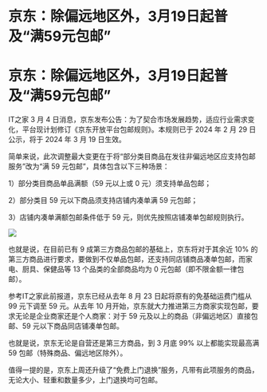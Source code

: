 # 京东：除偏远地区外，3月19日起普及“满59元包邮”

# 京东：除偏远地区外，3月19日起普及“满59元包邮”

IT之家 3 月 4 日消息，京东发布公告：为了契合市场发展趋势，适应行业需求变化，平台现计划修订《京东开放平台包邮规则》。本规则已于 2024 年 2 月
29 日公示，将于 2024 年 3 月 19 日生效。

简单来说，此次调整最大变更在于将“部分类目商品在发往非偏远地区应支持包邮服务”改为“满 59 元包邮”，具体包含以下三种场景：

1）部分类目商品单品满额（59 元以上或 0 元）须支持单品包邮；

2）部分类目 59 元以下商品须支持店铺内凑单满 59 元包邮；

3）店铺内凑单满额包邮条件低于 59 元，则优先按照店铺凑单包邮规则执行。

![](https://inews.gtimg.com/om_bt/OI_lIMy_lK4NQ13KyoopizENnqS-v7xnoJa7oKz8BgXycAA/1000)

也就是说，在目前已有 9 成第三方商品包邮的基础上，京东将对于其余近 10%
的第三方商品进行要求，要做到不仅单品包邮，还支持同店铺商品凑单包邮，而家电、厨具、保健品等 13 个品类的全部商品均为 0 元包邮（即不限金额一律包邮）。

参考IT之家此前报道，京东已经从去年 8 月 23 日起将原有的免基础运费门槛从 99 元下调至 59 元。从去年 10
月开始，京东就大力推进第三方商家实现包邮，要求无论是企业商家还是个人商家：对于 59 元及以上的商品（非偏远地区）直接包邮、59 元以下商品同店铺凑单包邮。

也就是说，京东无论是自营还是第三方商品，到 3 月底 99% 以上都能实现最高满 59 包邮（特殊商品、偏远地区除外）。

值得一提的是，京东上周还升级了“免费上门退换”服务，凡带有此项服务的商品，无论大小、轻重和数量多少，上门退换均可包邮。

